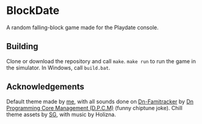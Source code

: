 # BlockDate
A random falling-block game made for the Playdate console.

## Building
Clone or download the repository and call `make`. `make run` to run the game in the simulator.
In Windows, call `build.bat`.

## Acknowledgements
Default theme made by [me](https://github.com/thacuber2a03), with all sounds done on [Dn-Famitracker](https://github.com/Dn-Programming-Core-Management/Dn-FamiTracker) by [Dn Programming Core Management (D.P.C.M)](https://github.com/Dn-Programming-Core-Management/) (funny chiptune joke).
Chill theme assets by [SG](https://github.com/zenzoa), with music by Holizna.
